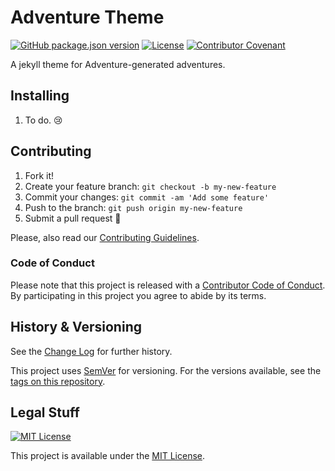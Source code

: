 # Adventure Theme

[![GitHub package.json version](https://img.shields.io/github/package-json/v/Nereare/adventure-theme)](https://github.com/Nereare/adventure-theme)
[![License](https://img.shields.io/github/license/Nereare/adventure-theme.svg)](https://github.com/Nereare/adventure-theme)
[![Contributor Covenant](https://img.shields.io/badge/Contributor%20Covenant-v1.4%20adopted-ff69b4.svg)](CODE-OF-CONDUCT.md)

A jekyll theme for Adventure-generated adventures.

## Installing

<!--
@todo Set installation instructions
@body If there is some installation method, define it on the [README file](README.md).
-->
1. To do. :cry:

## Contributing

1. Fork it!
2. Create your feature branch: `git checkout -b my-new-feature`
3. Commit your changes: `git commit -am 'Add some feature'`
4. Push to the branch: `git push origin my-new-feature`
5. Submit a pull request :tada:

Please, also read our [Contributing Guidelines](CONTRIBUTING.md).

### Code of Conduct

Please note that this project is released with a [Contributor Code of Conduct](CODE-OF-CONDUCT.md). By participating in this project you agree to abide by its terms.

## History & Versioning

See the [Change Log](CHANGELOG.md) for further history.

This project uses [SemVer](http://semver.org/) for versioning. For the versions available, see the [tags on this repository](https://github.com/Nereare/adventure-theme/tags).

## Legal Stuff

[![MIT License](https://i.imgur.com/Ze3dFob.png)](LICENSE.md)

This project is available under the [MIT License](https://opensource.org/licenses/MIT).
